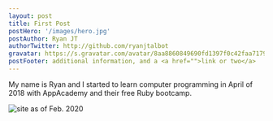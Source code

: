 ```yaml
---
layout: post
title: First Post
postHero: '/images/hero.jpg'
postAuthor: Ryan JT
authorTwitter: http://github.com/ryanjtalbot
gravatar: https://s.gravatar.com/avatar/8aa8860849690fd1397f0c42faa71795?s=80
postFooter: additional information, and a <a href="">link or two</a>
---
```


My name is Ryan and I started to learn computer programming in April of 2018 with AppAcademy and their free Ruby bootcamp. 

<img class="pull-left" src="feb2020-mywebsite.jpg" alt="site as of Feb. 2020">